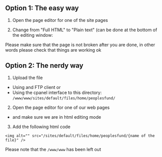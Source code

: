 

## Option 1: The easy way

1. Open the page editor for one of the site pages

2. Change from "Full HTML" to "Plain text" (can be done at the bottom of the editing window:


Please make sure that the page is not broken after you are done, in other words please check that things are working ok

## Option 2: The nerdy way

1. Upload the file
  * Using and FTP client or
  * Using the cpanel interface
to this directory: `/www/www/sites/default/files/home/peoplesfund/`

2. Open the page editor for one of our web pages
  * and make sure we are in html editing mode

3. Add the following html code

`<img alt="" src="/sites/default/files/home/peoplesfund/{name of the file}" />`

Please note that the `/www/www` has been left out


